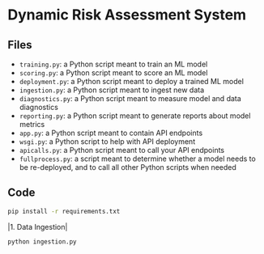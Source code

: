 # Dynamic Risk Assessment System 

## Files
* `training.py`: a Python script meant to train an ML model
* `scoring.py`: a Python script meant to score an ML model
* `deployment.py`: a Python script meant to deploy a trained ML model
* `ingestion.py`: a Python script meant to ingest new data
* `diagnostics.py`: a Python script meant to measure model and data diagnostics
* `reporting.py`: a Python script meant to generate reports about model metrics
* `app.py`: a Python script meant to contain API endpoints
* `wsgi.py`: a Python script to help with API deployment
* `apicalls.py`: a Python script meant to call your API endpoints
* `fullprocess.py`: a script meant to determine whether a model needs to be re-deployed, 
and to call all other Python scripts when needed

## Code
```bash
pip install -r requirements.txt
```
|1. Data Ingestion|
```bash
python ingestion.py
```